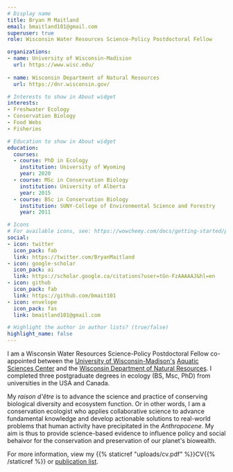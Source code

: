```yaml
---
# Display name
title: Bryan M Maitland
email: bmaitland101@gmail.com
superuser: true
role: Wisconsin Water Resources Science-Policy Postdoctoral Fellow

organizations:
- name: University of Wisconsin-Madision
  url: https://www.wisc.edu/
  
- name: Wisconsin Department of Natural Resources
  url: https://dnr.wisconsin.gov/

# Interests to show in About widget
interests:
- Freshwater Ecology
- Conservation Biology
- Food Webs 
- Fisheries

# Education to show in About widget
education:
  courses:
  - course: PhD in Ecology
    institution: University of Wyoming
    year: 2020
  - course: MSc in Conservation Biology
    institution: University of Alberta
    year: 2015
  - course: BSc in Conservation Biology
    institution: SUNY-College of Environmental Science and Forestry
    year: 2011

# Icons
# For available icons, see: https://wowchemy.com/docs/getting-started/page-builder/#icons
social:
- icon: twitter
  icon_pack: fab
  link: https://twitter.com/BryanMaitland
- icon: google-scholar  
  icon_pack: ai
  link: https://scholar.google.ca/citations?user=tGn-FzAAAAAJ&hl=en
- icon: github
  icon_pack: fab
  link: https://github.com/bmait101
- icon: envelope
  icon_pack: fas
  link: bmaitland101@gmail.com

# Highlight the author in author lists? (true/false)
highlight_name: false
---
```


I am a Wisconsin Water Resources Science-Policy Postdoctoral Fellow co-appointed between the [University of Wisconsin-Madison's](https://www.wisc.edu/) [Aquatic Sciences Center](https://aqua.wisc.edu/) and the [Wisconsin Department of Natural Resources](https://dnr.wisconsin.gov/). I completed three postgraduate degrees in ecology (BS, Msc, PhD) from universities in the USA and Canada. 

My *raison d'être* is to advance the science and practice of conserving biological diversity and ecosystem function. Or in other words, I am a conservation ecologist who applies collaborative science to advance fundamental knowledge and develop actionable solutions to real-world problems that human activity have precipitated in the *Anthropocene*. My aim is thus to provide science-based evidence to influence policy and social behaivor for the conservation and preservation of our planet's biowealth. 

For more information, view my {{% staticref "uploads/cv.pdf" %}}CV{{% /staticref %}} or [publication list](https://scholar.google.ca/citations?user=tGn-FzAAAAAJ&hl=en).
